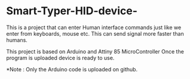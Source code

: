 # Smart-Typer-HID-device-
This is a project that can enter Human interface commands just like we enter from keyboards, mouse etc. This can send signal more faster than humans.

This project is based on Arduino and Attiny 85 MicroController
Once the program is uploaded device is ready to use.

*Note : Only the Arduino code is uploaded on github. 
